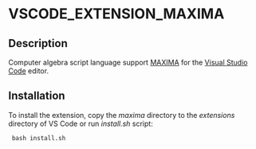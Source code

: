 # VSCODE_EXTENSION_MAXIMA

## Description

Computer algebra script language support [MAXIMA](https://maxima.sourceforge.io/)
for the [Visual Studio Code](https://code.visualstudio.com/) editor.

## Installation

To install the extension, copy the *maxima* directory to the *extensions* directory of VS Code
or run *install.sh* script:

     bash install.sh